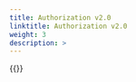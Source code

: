 ```yaml
---
title: Authorization v2.0
linktitle: Authorization v2.0
weight: 3
description: >
---
```

{{<include  file="content/docs/getting-started/uninstallation/helm/module/authorizationv2-0.0.md" Var="powerscale" >}}